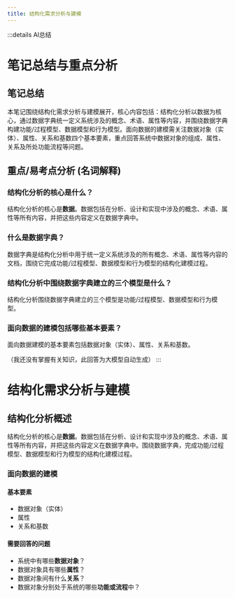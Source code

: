 ```yaml
---
title: 结构化需求分析与建模
---
```


:::details AI总结



# 笔记总结与重点分析
## 笔记总结
本笔记围绕结构化需求分析与建模展开，核心内容包括：结构化分析以数据为核心，通过数据字典统一定义系统涉及的概念、术语、属性等内容，并围绕数据字典构建功能/过程模型、数据模型和行为模型。面向数据的建模需关注数据对象（实体）、属性、关系和基数四个基本要素，重点回答系统中数据对象的组成、属性、关系及所处功能流程等问题。

## 重点/易考点分析 (名词解释)

### 结构化分析的核心是什么？
结构化分析的核心是**数据**。数据包括在分析、设计和实现中涉及的概念、术语、属性等所有内容，并把这些内容定义在数据字典中。

### 什么是数据字典？
数据字典是结构化分析中用于统一定义系统涉及的所有概念、术语、属性等内容的文档，围绕它完成功能/过程模型、数据模型和行为模型的结构化建模过程。

### 结构化分析中围绕数据字典建立的三个模型是什么？
结构化分析围绕数据字典建立的三个模型是功能/过程模型、数据模型和行为模型。

### 面向数据的建模包括哪些基本要素？
面向数据建模的基本要素包括数据对象（实体）、属性、关系和基数。

（我还没有掌握有关知识，此回答为大模型自动生成）
:::
# 结构化需求分析与建模

## 结构化分析概述

结构化分析的核心是**数据**。数据包括在分析、设计和实现中涉及的概念、术语、属性等所有内容，并把这些内容定义在数据字典中。围绕数据字典，完成功能/过程模型、数据模型和行为模型的结构化建模过程。

### 面向数据的建模

#### 基本要素

- 数据对象（实体）
- 属性
- 关系和基数

#### 需要回答的问题

- 系统中有哪些**数据对象**？
- 数据对象具有哪些**属性**？
- 数据对象间有什么**关系**？
- 数据对象分别处于系统的哪些**功能或流程**中？




